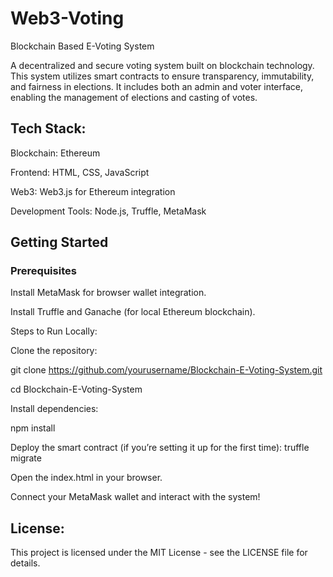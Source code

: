 # Web3-Voting
Blockchain Based E-Voting System

A decentralized and secure voting system built on blockchain technology. This system utilizes smart contracts to ensure transparency, immutability, and fairness in elections. It includes both an admin and voter interface, enabling the management of elections and casting of votes.

## Tech Stack:

Blockchain: Ethereum

Frontend: HTML, CSS, JavaScript

Web3: Web3.js for Ethereum integration

Development Tools: Node.js, Truffle, MetaMask


## Getting Started
### Prerequisites

Install MetaMask for browser wallet integration.

Install Truffle and Ganache (for local Ethereum blockchain).

Steps to Run Locally:

Clone the repository:

git clone https://github.com/yourusername/Blockchain-E-Voting-System.git

cd Blockchain-E-Voting-System

Install dependencies:

npm install

Deploy the smart contract (if you’re setting it up for the first time):
truffle migrate

Open the index.html in your browser.

Connect your MetaMask wallet and interact with the system!


## License:
This project is licensed under the MIT License - see the LICENSE file for details.
